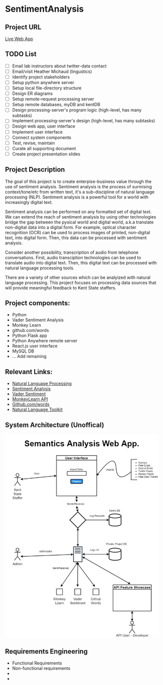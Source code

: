 # SentimentAnalysis

## Project URL
[Live Web App](https://capstone.pythonanywhere.com)

## TODO List

- [ ] Email lab instructors about twitter-data contact
- [ ] Email/visit Heather Michaud (lingustics)
- [ ] Identify project stakeholders
- [ ] Setup python anywhere server
- [ ] Setup local file-directory structure
- [ ] Design ER diagrams
- [ ] Setup remote-request processing server
- [ ] Setup remote databases, myDB and kentDB
- [ ] Design processing-server's program logic (high-level, has many subtasks)
- [ ] Implement processing-server's design (high-level, has many subtasks)
- [ ] Design web app, user interface
- [ ] Implement user interface
- [ ] Connect system components
- [ ] Test, revise, maintain
- [ ] Curate all supporting document
- [ ] Create project presentation slides

## Project Description

The goal of this project is to create enterpise-business value through the use of sentiment analysis.  Sentiment analysis is the process of surmising context/tone/etc from written text, it's a sub-discipline of natural language processing (NLP).  Sentiment analysis is a powerful tool for a world with increasingly digital text.

Sentiment analysis can be performed on any formatted set of digital text.  We can extend the reach of sentiment analysis by using other technologies bridge the gap between the pysical world and digital world, a.k.a translate non-digital data into a digital form.  For example, optical character recognition (OCR) can be used to process images of printed, non-digital text, into digital form.  Then, this data can be processed with sentiment analysis.

Consider another possibility, transcription of audio from telephone conversations.  First, audio transciption technologies can be used to translate audio into digital text.  Then, this digital text can be processed with natural language processing tools.

There are a variety of other sources which can be analyized with natural language processing.  This project focuses on processing data sources that will provide meaningful feedback to Kent State staffers.

## Project components:

- Python
- Vader Sentiment Analysis
- Monkey Learn
- github.com/words
- Python Flask app
- Python Anywhere remote server
- React.js user interface
- MySQL DB
- ... Add remaining

## Relevant Links:

- [Natural Language Processing](https://en.wikipedia.org/wiki/Natural_language_processing)
- [Sentiment Analysis](https://en.wikipedia.org/wiki/Sentiment_analysis)
- [Vader Sentiment](https://github.com/cjhutto/vaderSentiment)
- [MonkeyLearn API](https://monkeylearn.com/)
- [Github.com/words](https://github.com/words)
- [Natural Language Toolkit](https://www.nltk.org/)

## System Architecture (Unoffical)

![System Diagram (Unoffical)](https://github.com/matmill5/SentimentAnalysis/blob/master/doc/CapstoneSystemArch.jpg)

## Requirements Engineering

- Functional Requirements
- Non-functional requirements
- 
- 